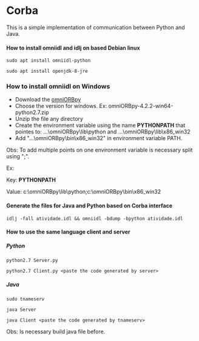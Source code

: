 # Corba

This is a simple implementation of communication between Python and Java.

#### How to install omniidl and idlj on based Debian linux

```
sudo apt install omniidl-python
```

```
sudo apt install openjdk-8-jre
```

### How to install omniidl on Windows

- Download the [omniORBpy](https://sourceforge.net/projects/omniorb/files/omniORBpy/)
- Choose the version for windows. Ex: omniORBpy-4.2.2-win64-python2.7.zip
- Unzip the file any directory
- Create the environment variable using the name **PYTHONPATH** that pointes to: ...\\omniORBpy\\lib\\python and ...\\omniORBpy\\lib\\x86_win32
- Add "...\\omniORBpy\\bin\\x86_win32" in environment variable PATH.

Obs: To add multiple points on one environment variable is necessary split using ";".

Ex:

Key: **PYTHONPATH**

Value: c:\\omniORBpy\\lib\\python;c:\\omniORBpy\\bin\\x86_win32

#### Generate the files for Java and Python based on Corba interface

```
idlj -fall atividade.idl && omniidl -bdump -bpython atividade.idl
```

#### How to use the same language client and server

##### Python

```
python2.7 Server.py
```

```
python2.7 Client.py <paste the code generated by server>
```

##### Java

```
sudo tnameserv
```

```
java Server
```

```
java Client <paste the code generated by tnameserv>
```

Obs: Is necessary build java file before.
